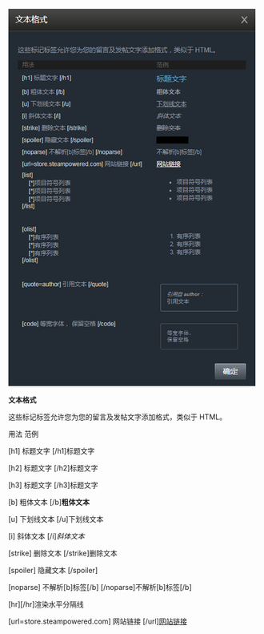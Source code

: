 ![img](https://raw.githubusercontent.com/deliiiiii/PictureRep/main/24/9/E68737829235D05AB794702F0E19FF5C129FAB28)

**文本格式**

这些标记标签允许您为您的留言及发帖文字添加格式，类似于 HTML。

用法 范例

[h1] 标题文字 [/h1]标题文字

[h2] 标题文字 [/h2]标题文字

[h3] 标题文字 [/h3]标题文字

[b] 粗体文本 [/b]**粗体文本**

[u] 下划线文本 [/u]下划线文本

[i] 斜体文本 [/i]*斜体文本*

[strike] 删除文本 [/strike]删除文本

[spoiler] 隐藏文本 [/spoiler]

[noparse] 不解析[b]标签[/b] [/noparse]不解析[b]标签[/b]

[hr][/hr]渲染水平分隔线

[url=store.steampowered.com] 网站链接 [/url][网站链接](http://store.steampowered.com/)